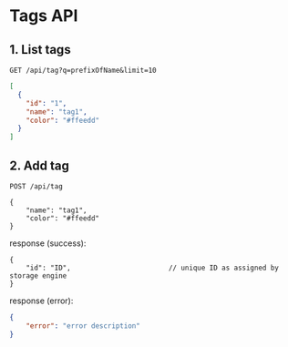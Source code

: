 # Tags API

## 1. List tags
```
GET /api/tag?q=prefixOfName&limit=10
```

```json
[
  {
    "id": "1",
    "name": "tag1",
    "color": "#ffeedd"
  }
]
```

## 2. Add tag

```
POST /api/tag

{
    "name": "tag1",
    "color": "#ffeedd"
}
```

response (success):
```json5
{
    "id": "ID",                        // unique ID as assigned by storage engine
}
```
response (error):
```json
{
    "error": "error description"
}
```